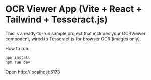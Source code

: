 # OCR Viewer App (Vite + React + Tailwind + Tesseract.js)

This is a ready-to-run sample project that includes your OCRViewer component,
wired to Tesseract.js for browser OCR (images only).

How to run:

```bash
npm install
npm run dev
```

Open http://localhost:5173
